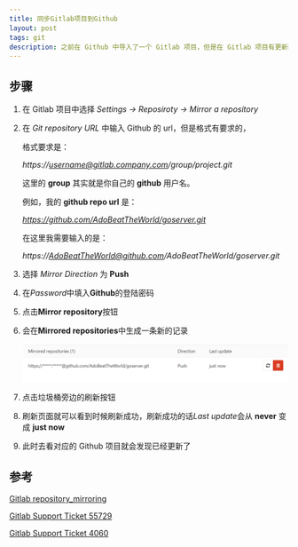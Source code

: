 ```yaml
---
title: 同步Gitlab项目到Github
layout: post
tags: git
description: 之前在 Github 中导入了一个 Gitlab 项目，但是在 Gitlab 项目有更新的时候， Github 没有更新，所以尝试一下。
---
```





## 步骤

1. 在 Gitlab 项目中选择 *Settings -> Reposiroty -> Mirror a repository*

2. 在 *Git repository URL* 中输入 Github 的 url，但是格式有要求的，

   格式要求是：

   *https://username@gitlab.company.com/group/project.git*

   这里的 **group** 其实就是你自己的 **github** 用户名。

   例如，我的 **github repo url** 是：

   *https://github.com/AdoBeatTheWorld/goserver.git*

   在这里我需要输入的是：

   *https://AdoBeatTheWorld@github.com/AdoBeatTheWorld/goserver.git*

3. 选择 *Mirror Direction* 为 **Push**

4. 在*Password*中填入**Github**的登陆密码

5. 点击**Mirror repository**按钮

6. 会在**Mirrored repositories**中生成一条新的记录

   ![mirrored repos](./images/mirrorrepos.png)

7. 点击垃圾桶旁边的刷新按钮

8. 刷新页面就可以看到时候刷新成功，刷新成功的话*Last update*会从 **never**  变成 **just now**

9. 此时去看对应的 Github 项目就会发现已经更新了

## 参考

[Gitlab repository_mirroring](https://docs.gitlab.com/ee/workflow/repository_mirroring.html)

[Gitlab Support Ticket 55729](https://gitlab.com/gitlab-org/gitlab-ce/issues/55729)

[Gitlab Support Ticket 4060](https://gitlab.com/gitlab-com/support-forum/issues/4060)